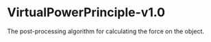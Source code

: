# VirtualPowerPrinciple-v1.0
The post-processing algorithm for calculating the force on the object.
